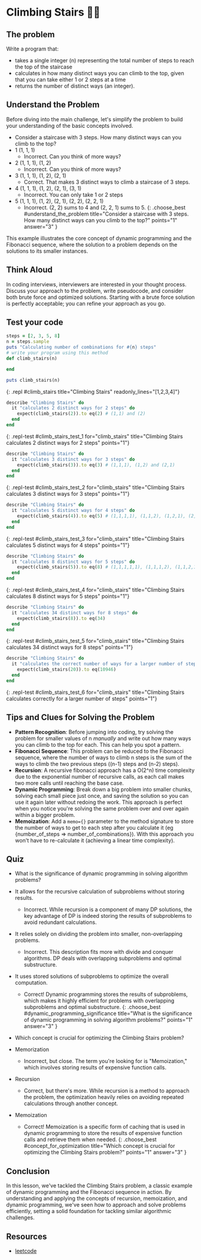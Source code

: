 # Climbing Stairs 🧗‍♀️

## The problem
Write a program that:

- takes a single integer (n) representing the total number of steps to reach the top of the staircase
- calculates in how many distinct ways you can climb to the top, given that you can take either 1 or 2 steps at a time
- returns the number of distinct ways (an integer).

## Understand the Problem
Before diving into the main challenge, let's simplify the problem to build your understanding of the basic concepts involved.

- Consider a staircase with 3 steps. How many distinct ways can you climb to the top?
- 1 (1, 1, 1)
  - Incorrect. Can you think of more ways?
- 2 (1, 1, 1), (1, 2)
  - Incorrect. Can you think of more ways?
- 3 (1, 1, 1), (1, 2), (2, 1)
  - Correct. That makes 3 distinct ways to climb a staircase of 3 steps.
- 4 (1, 1, 1), (1, 2), (2, 1), (3, 1)
  - Incorrect. You can only take 1 or 2 steps
- 5 (1, 1, 1), (1, 2), (2, 1), (2, 2), (2, 2, 1) 
  - Incorrect. (2, 2) sums to 4 and (2, 2, 1) sums to 5.
{: .choose_best #understand_the_problem title="Consider a staircase with 3 steps. How many distinct ways can you climb to the top?" points="1" answer="3" }

This example illustrates the core concept of dynamic programming and the Fibonacci sequence, where the solution to a problem depends on the solutions to its smaller instances.

## Think Aloud
In coding interviews, interviewers are interested in your thought process. Discuss your approach to the problem, write pseudocode, and consider both brute force and optimized solutions. Starting with a brute force solution is perfectly acceptable; you can refine your approach as you go.

## Test your code

```ruby
steps = [2, 3, 5, 8]
n = steps.sample
puts "Calculating number of combinations for #{n} steps"
# write your program using this method
def climb_stairs(n)

end

puts climb_stairs(n)
```
{: .repl #climb_stairs title="Climbing Stairs" readonly_lines="[1,2,3,4]"}

```ruby
describe "Climbing Stairs" do
  it "calculates 2 distinct ways for 2 steps" do
    expect(climb_stairs(2)).to eq(2) # (1,1) and (2)
  end
end
```
{: .repl-test #climb_stairs_test_1 for="climb_stairs" title="Climbing Stairs calculates 2 distinct ways for 2 steps" points="1"}

```ruby
describe "Climbing Stairs" do
  it "calculates 3 distinct ways for 3 steps" do
    expect(climb_stairs(3)).to eq(3) # (1,1,1), (1,2) and (2,1)
  end
end
```
{: .repl-test #climb_stairs_test_2 for="climb_stairs" title="Climbing Stairs calculates 3 distinct ways for 3 steps" points="1"}

```ruby
describe "Climbing Stairs" do
  it "calculates 5 distinct ways for 4 steps" do
    expect(climb_stairs(4)).to eq(5) # (1,1,1,1), (1,1,2), (1,2,1), (2,1,1) and (2,2)
  end
end
```
{: .repl-test #climb_stairs_test_3 for="climb_stairs" title="Climbing Stairs calculates 5 distinct ways for 4 steps" points="1"}

```ruby
describe "Climbing Stairs" do
  it "calculates 8 distinct ways for 5 steps" do
    expect(climb_stairs(5)).to eq(8) # (1,1,1,1,1), (1,1,1,2), (1,1,2,1), (1,2,1,1), (2,1,1,1), (2,2,1), (2,1,2) and (1,2,2)
  end
end
```
{: .repl-test #climb_stairs_test_4 for="climb_stairs" title="Climbing Stairs calculates 8 distinct ways for 5 steps" points="1"}

```ruby
describe "Climbing Stairs" do
  it "calculates 34 distinct ways for 8 steps" do
    expect(climb_stairs(8)).to eq(34)
  end
end
```
{: .repl-test #climb_stairs_test_5 for="climb_stairs" title="Climbing Stairs calculates 34 distinct ways for 8 steps" points="1"}

```ruby
describe "Climbing Stairs" do
  it "calculates the correct number of ways for a larger number of steps, demonstrating the algorithm's efficiency" do
    expect(climb_stairs(20)).to eq(10946)
  end
end
```
{: .repl-test #climb_stairs_test_6 for="climb_stairs" title="Climbing Stairs calculates correctly for a larger number of steps" points="1"}

## Tips and Clues for Solving the Problem
- **Pattern Recognition**: Before jumping into coding, try solving the problem for smaller values of n *manually* and write out how many ways you can climb to the top for each. This can help you spot a pattern.
- **Fibonacci Sequence**: This problem can be reduced to the Fibonacci sequence, where the number of ways to climb n steps is the sum of the ways to climb the two previous steps ((n-1) steps and (n-2) steps).
- **Recursion**: A recursive fibonacci approach has a O(2^n) time complexity due to the exponential number of recursive calls, as each call makes two more calls until reaching the base case.
- **Dynamic Programming**: Break down a big problem into smaller chunks, solving each small piece just once, and saving the solution so you can use it again later without redoing the work. This approach is perfect when you notice you're solving the same problem over and over again within a bigger problem.
- **Memoization**: Add a `memo={}` parameter to the method signature to store the number of ways to get to each step after you calculate it (eg {number_of_steps => number_of_combinations}). With this approach you won't have to re-calculate it (achieving a linear time complexity).

## Quiz

- What is the significance of dynamic programming in solving algorithm problems?
- It allows for the recursive calculation of subproblems without storing results.
  - Incorrect. While recursion is a component of many DP solutions, the key advantage of DP is indeed storing the results of subproblems to avoid redundant calculations.
- It relies solely on dividing the problem into smaller, non-overlapping problems.
  - Incorrect. This description fits more with divide and conquer algorithms. DP deals with overlapping subproblems and optimal substructure.
- It uses stored solutions of subproblems to optimize the overall computation.
  - Correct! Dynamic programming stores the results of subproblems, which makes it highly efficient for problems with overlapping subproblems and optimal substructure.
{: .choose_best #dynamic_programming_significance title="What is the significance of dynamic programming in solving algorithm problems?" points="1" answer="3" }

- Which concept is crucial for optimizing the Climbing Stairs problem?
- Memorization
  - Incorrect, but close. The term you're looking for is "Memoization," which involves storing results of expensive function calls.
- Recursion
  - Correct, but there's more. While recursion is a method to approach the problem, the optimization heavily relies on avoiding repeated calculations through another concept.
- Memoization
  - Correct! Memoization is a specific form of caching that is used in dynamic programming to store the results of expensive function calls and retrieve them when needed.
{: .choose_best #concept_for_optimization title="Which concept is crucial for optimizing the Climbing Stairs problem?" points="1" answer="3" }

## Conclusion
In this lesson, we've tackled the Climbing Stairs problem, a classic example of dynamic programming and the Fibonacci sequence in action. By understanding and applying the concepts of recursion, memoization, and dynamic programming, we've seen how to approach and solve problems efficiently, setting a solid foundation for tackling similar algorithmic challenges.

## Resources
- [leetcode](https://leetcode.com/problems/climbing-stairs)
